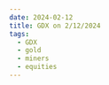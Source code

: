 ```yaml
---
date: 2024-02-12
title: GDX on 2/12/2024
tags: 
  - GDX
  - gold
  - miners
  - equities
---
```

<div class="post">
<snapshot-grid 
    :reports="['2024/02/09/CTA/GDX', '2024/02/12/CTA/GDX', '2024/02/12/MTP/GDX']"
    chart="2024/02/12/Chart/GDX"
/>
<p>

</p>
<p>

</p>
</div>